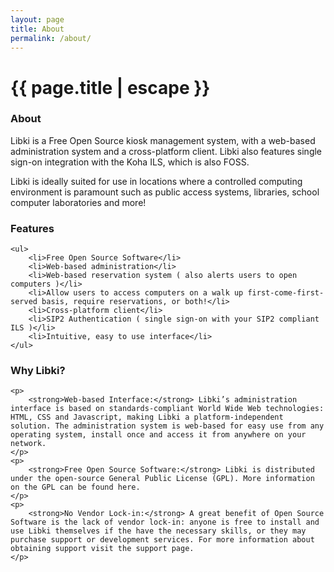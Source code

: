 ```yaml
---
layout: page
title: About
permalink: /about/
---
```


<h1 class="page-title">{{ page.title | escape }}</h1>

<div class="section">
    <h3>About</h3>
    <p>
        Libki is a Free Open Source kiosk management system, with a web-based administration system and a cross-platform client. Libki also features single sign-on integration with the Koha ILS, which is also FOSS.
    </p>
    <p>
        Libki is ideally suited for use in locations where a controlled computing environment is paramount such as public access systems, libraries, school computer laboratories and more!
    </p>
</div>

<div class="divider"></div>

<div class="section">
    <h3>Features</h3>

    <ul>
        <li>Free Open Source Software</li>
        <li>Web-based administration</li>
        <li>Web-based reservation system ( also alerts users to open computers )</li>
        <li>Allow users to access computers on a walk up first-come-first-served basis, require reservations, or both!</li>
        <li>Cross-platform client</li>
        <li>SIP2 Authentication ( single sign-on with your SIP2 compliant ILS )</li>
        <li>Intuitive, easy to use interface</li>
    </ul>
</div>

<div class="divider"></div>

<div class="section">
    <h3>Why Libki?</h3>

    <p>
        <strong>Web-based Interface:</strong> Libki’s administration interface is based on standards-compliant World Wide Web technologies: HTML, CSS and Javascript, making Libki a platform-independent solution. The administration system is web-based for easy use from any operating system, install once and access it from anywhere on your network.
    </p>
    <p>
        <strong>Free Open Source Software:</strong> Libki is distributed under the open-source General Public License (GPL). More information on the GPL can be found here.
    </p>
    <p>
        <strong>No Vendor Lock-in:</strong> A great benefit of Open Source Software is the lack of vendor lock-in: anyone is free to install and use Libki themselves if the have the necessary skills, or they may purchase support or development services. For more information about obtaining support visit the support page.
    </p>
</div>
